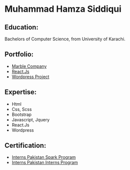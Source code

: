 # Muhammad Hamza Siddiqui

## Education:
Bachelors of Computer Science, from University of Karachi.

## Portfolio:
<ul>
  <li><a href="https://mhsidd997.github.io/Marble_Website/">Marble Company</a></li>
  <li><a href="https://github.com/mhsidd997/React.js">React.Js</a></li>
  <li><a href="https://crocfitbspoke.com">Wordpress Project</a></li>
 </ul>

## Expertise:
<ul>
  <li>Html</li>
  <li>Css, Scss</li>
  <li>Bootstrap</li>
  <li>Javascript, Jquery</li>
  <li>React.Js</li>
  <li>Wordpress</li>
</ul>

## Certification:
<ul>
  <li><a href="https://drive.google.com/file/d/1eriBgpKh0InWnfTX5bfvoJpvrz98W6BW/view?usp=sharing">Interns Pakistan Spark Program</a></li>
  <li><a href="https://drive.google.com/file/d/1PShM0GJrOeUpdVRYqKyjloMp-HkA5cKs/view?usp=sharing">Interns Pakistan Interns Program</a></li>
</ul>
